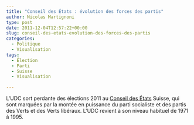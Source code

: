 ```yaml
---
title: "Conseil des États : évolution des forces des partis"
author: Nicolas Martignoni
type: post
date: 2011-12-04T12:57:22+00:00
slug: conseil-des-etats-evolution-des-forces-des-partis
categories:
  - Politique
  - Visualisation
tags:
  - Élection
  - Parti
  - Suisse
  - Visualisation

---
```

L'UDC sort perdante des élections 2011 au [Conseil des États][1] Suisse, qui sont marquées par la montée en puissance du parti socialiste et des partis des Verts et des Verts libéraux. L'UDC revient à son niveau habituel de 1971 à 1995.

 [1]: https://www.parlament.ch/fr/organe/conseil-des-etats "Conseil des États"

<!--more-->
